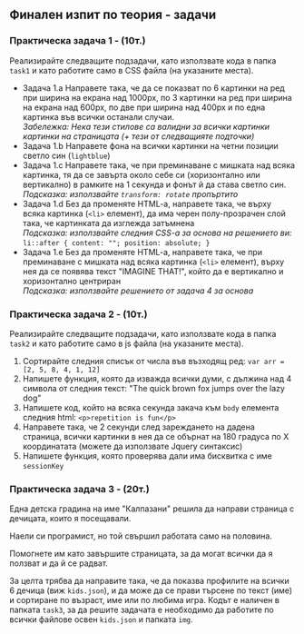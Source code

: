 ## Финален изпит по теория - задачи

### Практическа задача 1 - (10т.)
Реализирайте следващите подзадачи, като използвате кода в папка `task1` и като работите само в CSS файла (на указаните места).
- Задача 1.а
   Направете така, че да се показват по 6 картинки на ред при ширина на екрана над 1000px, по 3 картинки на ред при ширина на екрана над 600px, по две при ширина над 400px и по една картинка във всички останали случаи.  
   _Забележка: Нека тези стилове са валидни за всички картинки картинки на страницата (+ тези от следващияте подточки)_
- Задача 1.b
   Направете фона на всички картинки на четни позиции светло син (`lightblue`)
- Задача 1.c
   Направете така, че при преминаване с мишката над всяка картинка, тя да се завърта около себе си (хоризонтално или вертикално) в рамките на 1 секунда и фонът й да става светло син.  
   _Подсказка: използвайте `transform: rotate` пропъртито_
- Задача 1.d
   Без да променяте HTML-a, направете така, че върху всяка картинка (`<li>` елемент), да има черен полу-прозрачен слой така, че картинката да изглежда затъмнена  
   _Подсказка: използвайте следния CSS-a за основа на решението ви:_  
   `li::after { content: ""; position: absolute; }`
- Задача 1.e
   Без да променяте HTML-a, направете така, че при преминаване с мишката над всяка картинка (`<li>` елемент), върху нея да се появява текст "IMAGINE THAT!", който да е вертикално и хоризонтално центриран  
   _Подсказка: използвайте решението от задача 4 за основа_
 
### Практическа задача 2 - (10т.)

Реализирайте следващите подзадачи, като използвате кода в папка `task2` и като работите само в js файла (на указаните места).
1. Сортирайте следния списък от числа във възходящ ред: `var arr = [2, 5, 8, 4, 1, 12]`
2. Напишете функция, която да изважда всички думи, с дължина над 4 символа от следния текст: "The quick brown fox jumps over the lazy dog"
3. Напишете код, който на всяка секунда закача към `body` елемента следния html: `<p>repetition is fun</p>`
4. Направете така, че 2 секунди след зареждането на дадена страница, всички картинки в нея да се обърнат на 180 градуса по X координатата (можете да използвате Jquery
синтаксис)
5. Напишете функция, която проверява дали има бисквитка с име `sessionKey`

### Практическа задача 3 - (20т.)

Една детска градина на име "Калпазани" решила да направи страница с дечицата, които я посещавали.

Наели си програмист, но той свършил работата само на половина.

Помогнете им като завършите страницата, за да могат всички да я ползват и да й се радват.

За целта трябва да направите така, че да показва профилите на всички 6 дечица (виж `kids.json`), и да може да се прави търсене по текст (име) и сортиране по възраст, име или по любима игра.
Кодът е наличен в папката `task3`, за да решите задачата е необходимо да работите по всички файлове освен `kids.json` и папката `img`.


